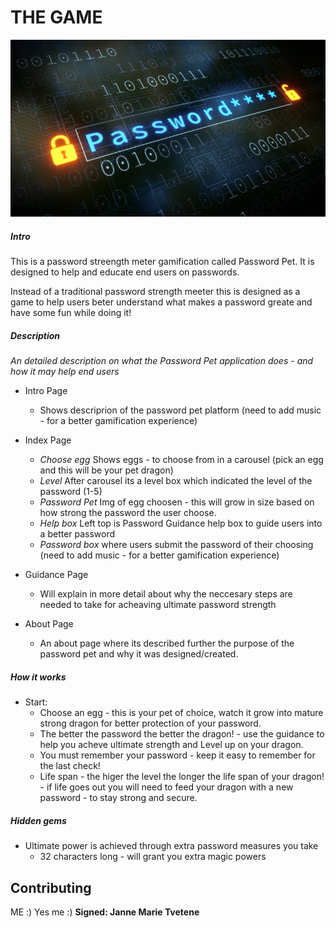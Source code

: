 # THE GAME

![Banner](/public/images/banner2.jpg)

##### Intro
This is a password streength meter gamification called Password Pet. It is designed to help and educate end users on passwords.

Instead of a traditional password strength meeter this is designed as a game to help users beter understand what makes a password greate and have some fun while doing it!

##### Description
_An detailed description on what the Password Pet application does - and how it may help end users_

* Intro Page
    * Shows descriprion of the password pet platform
    (need to add music - for a better gamification experience)

* Index Page
    * _Choose egg_ Shows eggs - to choose from in a carousel (pick an egg and this will be your pet dragon)
    * _Level_ After carousel its a level box which indicated the level of the password (1-5) 
    * _Password Pet_ Img of egg choosen - this will grow in size based on how strong the password the user choose.
    * _Help box_ Left top is Password Guidance help box to guide users into a better password
    * _Password box_ where users submit the password of their choosing
    (need to add music - for a better gamification experience)

* Guidance Page
    * Will explain in more detail about why the neccesary steps are needed to take for acheaving ultimate password strength

* About Page
    * An about page where its described further the purpose of the password pet and why it was designed/created.

##### How it works

* Start:
    * Choose an egg - this is your pet of choice, watch it grow into mature strong dragon for better protection of your password.
    * The better the password the better the dragon! - use the guidance to help you acheve ultimate strength and Level up on your dragon.
    * You must remember your password - keep it easy to remember for the last check!
    * Life span - the higer the level the longer the life span of your dragon! - if life goes out you will need to feed your dragon with a new password - to stay strong and secure.

##### Hidden gems
* Ultimate power is achieved through extra password measures you take
    * 32 characters long - will grant you extra magic powers

## Contributing
ME :) Yes me :)
**Signed: Janne Marie Tvetene**